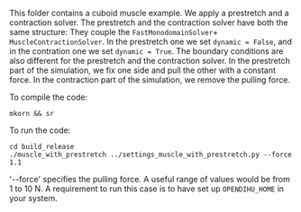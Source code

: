 This folder contains a cuboid muscle example. We apply a prestretch and a contraction solver. The prestretch and the contraction solver have both the same structure: They couple the `FastMonodomainSolver`+ `MuscleContractionSolver`. In the prestretch one we set `dynamic = False`, and in the contration one we set `dynamic = True`. The boundary conditions are also different for the prestretch and the contraction solver. In the prestretch part of the simulation, we fix one side and pull the other with a constant force. In the contraction part of the simulation, we remove the pulling force.

To compile the code:

```
mkorn && sr
```

To run the code: 
```
cd build_release
./muscle_with_prestretch ../settings_muscle_with_prestretch.py --force 1.1
```

'--force' specifies the pulling force. A useful range of values would be from 1 to 10 N. 
A requirement to run this case is to have set up `OPENDIHU_HOME` in your system. 